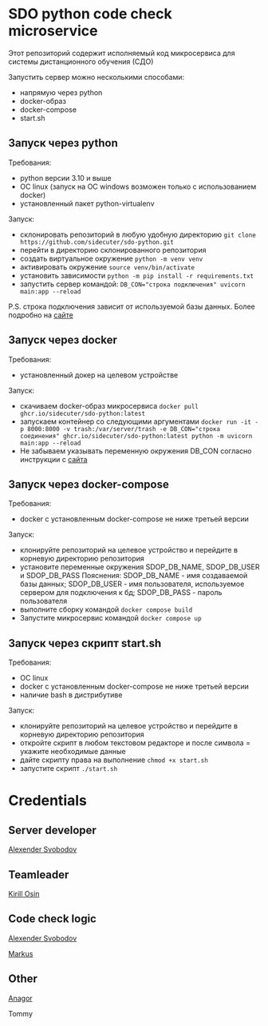 # SDO python code check microservice
Этот репозиторий содержит исполняемый код микросервиса для системы дистанционного обучения (СДО)

Запустить сервер можно несколькими способами:
- напрямую через python
- docker-образ
- docker-compose
- start.sh

## Запуск через python

Требования: 
- python версии 3.10 и выше
- ОС linux (запуск на ОС windows возможен только с использованием docker)
- установленный пакет python-virtualenv

Запуск:
- склонировать репозиторий в любую удобную директорию
```git clone https://github.com/sidecuter/sdo-python.git```
- перейти в директорию склонированного репозитория
- создать виртуальное окружение
```python -m venv venv```
- активировать окружение
```source venv/bin/activate```
- установить зависимости
```python -m pip install -r requirements.txt```
- запустить сервер командой:
```DB_CON="строка подключения" uvicorn main:app --reload```

P.S. строка подключения зависит от используемой базы данных. Более подробно на [сайте](https://docs.sqlalchemy.org/en/20/core/engines.html#backend-specific-urls)

## Запуск через docker

Требования:
- установленный докер на целевом устройстве

Запуск:
- скачиваем docker-образ микросервиса
```docker pull ghcr.io/sidecuter/sdo-python:latest```
- запускаем контейнер со следующими аргументами
```docker run -it -p 8000:8000 -v trash:/var/server/trash -e DB_CON="строка соединения" ghcr.io/sidecuter/sdo-python:latest python -m uvicorn main:app --reload```
- Не забываем указывать переменную окружения DB_CON согласно инструкции с [сайта](https://docs.sqlalchemy.org/en/20/core/engines.html#backend-specific-urls)

## Запуск через docker-compose

Требования:
- docker с установленным docker-compose не ниже третьей версии

Запуск:
- клонируйте репозиторий на целевое устройство и перейдите в корневую директорию репозитория
- установите переменные окружения SDOP_DB_NAME, SDOP_DB_USER и SDOP_DB_PASS
Пояснения: SDOP_DB_NAME - имя создаваемой базы данных; SDOP_DB_USER - имя пользователя, используемое сервером для подключения к бд; SDOP_DB_PASS - пароль пользователя
- выполните сборку командой
```docker compose build```
- Запустите микросервис командой
```docker compose up```

## Запуск через скрипт start.sh

Требования:
- ОС linux
- docker с установленным docker-compose не ниже третьей версии
- наличие bash в дистрибутиве

Запуск:
- клонируйте репозиторий на целевое устройство и перейдите в корневую директорию репозитория
- откройте скрипт в любом текстовом редакторе и после символа = укажите необходимые данные
- дайте скрипту права на выполнение
```chmod +x start.sh```
- запустите скрипт
```./start.sh```

# Credentials

## Server developer
[Alexender Svobodov](https://github.com/sidecuter)

## Teamleader
[Kirill Osin](https://github.com/yourProgrammist)

## Code check logic
[Alexender Svobodov](https://github.com/sidecuter)

[Markus](https://github.com/Barikus)

## Other
[Anagor](https://github.com/Anagor1102)

Tommy

